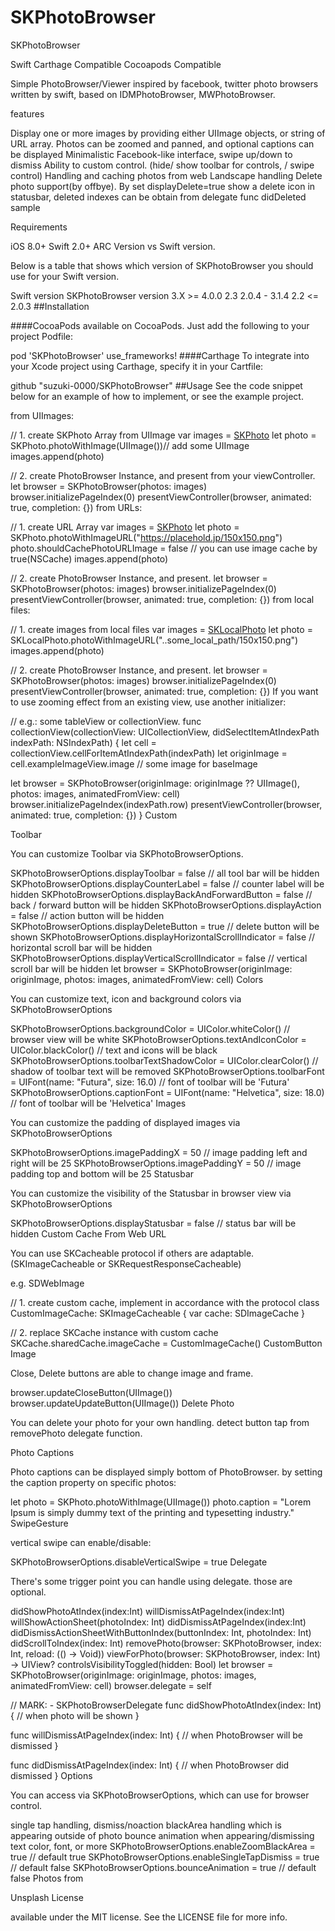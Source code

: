 # SKPhotoBrowser
SKPhotoBrowser

Swift Carthage Compatible Cocoapods Compatible

Simple PhotoBrowser/Viewer inspired by facebook, twitter photo browsers written by swift, based on IDMPhotoBrowser, MWPhotoBrowser.

features

Display one or more images by providing either UIImage objects, or string of URL array.
Photos can be zoomed and panned, and optional captions can be displayed
Minimalistic Facebook-like interface, swipe up/down to dismiss
Ability to custom control. (hide/ show toolbar for controls, / swipe control)
Handling and caching photos from web
Landscape handling
Delete photo support(by offbye). By set displayDelete=true show a delete icon in statusbar, deleted indexes can be obtain from delegate func didDeleted
sample

Requirements

iOS 8.0+
Swift 2.0+
ARC
Version vs Swift version.

Below is a table that shows which version of SKPhotoBrowser you should use for your Swift version.

Swift version	SKPhotoBrowser version
3.X	>= 4.0.0
2.3	2.0.4 - 3.1.4
2.2	<= 2.0.3
##Installation

####CocoaPods available on CocoaPods. Just add the following to your project Podfile:

pod 'SKPhotoBrowser'
use_frameworks!
####Carthage To integrate into your Xcode project using Carthage, specify it in your Cartfile:

github "suzuki-0000/SKPhotoBrowser"
##Usage See the code snippet below for an example of how to implement, or see the example project.

from UIImages:

// 1. create SKPhoto Array from UIImage
var images = [SKPhoto]()
let photo = SKPhoto.photoWithImage(UIImage())// add some UIImage
images.append(photo) 

// 2. create PhotoBrowser Instance, and present from your viewController. 
let browser = SKPhotoBrowser(photos: images)
browser.initializePageIndex(0)
presentViewController(browser, animated: true, completion: {})
from URLs:

// 1. create URL Array 
var images = [SKPhoto]()
let photo = SKPhoto.photoWithImageURL("https://placehold.jp/150x150.png")
photo.shouldCachePhotoURLImage = false // you can use image cache by true(NSCache)
images.append(photo)

// 2. create PhotoBrowser Instance, and present. 
let browser = SKPhotoBrowser(photos: images)
browser.initializePageIndex(0)
presentViewController(browser, animated: true, completion: {})
from local files:

// 1. create images from local files
var images = [SKLocalPhoto]()
let photo = SKLocalPhoto.photoWithImageURL("..some_local_path/150x150.png")
images.append(photo)

// 2. create PhotoBrowser Instance, and present. 
let browser = SKPhotoBrowser(photos: images)
browser.initializePageIndex(0)
presentViewController(browser, animated: true, completion: {})
If you want to use zooming effect from an existing view, use another initializer:

// e.g.: some tableView or collectionView.
func collectionView(collectionView: UICollectionView, didSelectItemAtIndexPath indexPath: NSIndexPath) {
   let cell = collectionView.cellForItemAtIndexPath(indexPath) 
   let originImage = cell.exampleImageView.image // some image for baseImage 

   let browser = SKPhotoBrowser(originImage: originImage ?? UIImage(), photos: images, animatedFromView: cell) 
   browser.initializePageIndex(indexPath.row)
   presentViewController(browser, animated: true, completion: {})
}
Custom

Toolbar

You can customize Toolbar via SKPhotoBrowserOptions.

SKPhotoBrowserOptions.displayToolbar = false                              // all tool bar will be hidden
SKPhotoBrowserOptions.displayCounterLabel = false                         // counter label will be hidden
SKPhotoBrowserOptions.displayBackAndForwardButton = false                 // back / forward button will be hidden
SKPhotoBrowserOptions.displayAction = false                               // action button will be hidden
SKPhotoBrowserOptions.displayDeleteButton = true                          // delete button will be shown
SKPhotoBrowserOptions.displayHorizontalScrollIndicator = false            // horizontal scroll bar will be hidden
SKPhotoBrowserOptions.displayVerticalScrollIndicator = false              // vertical scroll bar will be hidden
let browser = SKPhotoBrowser(originImage: originImage, photos: images, animatedFromView: cell)
Colors

You can customize text, icon and background colors via SKPhotoBrowserOptions

SKPhotoBrowserOptions.backgroundColor = UIColor.whiteColor()               // browser view will be white
SKPhotoBrowserOptions.textAndIconColor = UIColor.blackColor()              // text and icons will be black
SKPhotoBrowserOptions.toolbarTextShadowColor = UIColor.clearColor()        // shadow of toolbar text will be removed
SKPhotoBrowserOptions.toolbarFont = UIFont(name: "Futura", size: 16.0)     // font of toolbar will be 'Futura'
SKPhotoBrowserOptions.captionFont = UIFont(name: "Helvetica", size: 18.0)  // font of toolbar will be 'Helvetica'
Images

You can customize the padding of displayed images via SKPhotoBrowserOptions

SKPhotoBrowserOptions.imagePaddingX = 50                                   // image padding left and right will be 25
SKPhotoBrowserOptions.imagePaddingY = 50                                   // image padding top and bottom will be 25
Statusbar

You can customize the visibility of the Statusbar in browser view via SKPhotoBrowserOptions

SKPhotoBrowserOptions.displayStatusbar = false                             // status bar will be hidden
Custom Cache From Web URL

You can use SKCacheable protocol if others are adaptable. (SKImageCacheable or SKRequestResponseCacheable)

e.g. SDWebImage

// 1. create custom cache, implement in accordance with the protocol 
class CustomImageCache: SKImageCacheable { var cache: SDImageCache }

// 2. replace SKCache instance with custom cache
SKCache.sharedCache.imageCache = CustomImageCache()
CustomButton Image

Close, Delete buttons are able to change image and frame.

browser.updateCloseButton(UIImage())
browser.updateUpdateButton(UIImage())
Delete Photo

You can delete your photo for your own handling. detect button tap from removePhoto delegate function.

Photo Captions

Photo captions can be displayed simply bottom of PhotoBrowser. by setting the caption property on specific photos:

let photo = SKPhoto.photoWithImage(UIImage())
photo.caption = "Lorem Ipsum is simply dummy text of the printing and typesetting industry."
SwipeGesture

vertical swipe can enable/disable:

SKPhotoBrowserOptions.disableVerticalSwipe = true 
Delegate

There's some trigger point you can handle using delegate. those are optional.

didShowPhotoAtIndex(index:Int)
willDismissAtPageIndex(index:Int)
willShowActionSheet(photoIndex: Int)
didDismissAtPageIndex(index:Int)
didDismissActionSheetWithButtonIndex(buttonIndex: Int, photoIndex: Int)
didScrollToIndex(index: Int)
removePhoto(browser: SKPhotoBrowser, index: Int, reload: (() -> Void))
viewForPhoto(browser: SKPhotoBrowser, index: Int) -> UIView?
controlsVisibilityToggled(hidden: Bool)
let browser = SKPhotoBrowser(originImage: originImage, photos: images, animatedFromView: cell)
browser.delegate = self

// MARK: - SKPhotoBrowserDelegate
func didShowPhotoAtIndex(index: Int) {
// when photo will be shown
}

func willDismissAtPageIndex(index: Int) {
// when PhotoBrowser will be dismissed
}

func didDismissAtPageIndex(index: Int) {
// when PhotoBrowser did dismissed
}
Options

You can access via SKPhotoBrowserOptions, which can use for browser control.

single tap handling, dismiss/noaction
blackArea handling which is appearing outside of photo
bounce animation when appearing/dismissing
text color, font, or more
SKPhotoBrowserOptions.enableZoomBlackArea    = true  // default true
SKPhotoBrowserOptions.enableSingleTapDismiss = true  // default false
SKPhotoBrowserOptions.bounceAnimation        = true  // default false
Photos from

Unsplash
License

available under the MIT license. See the LICENSE file for more info.
